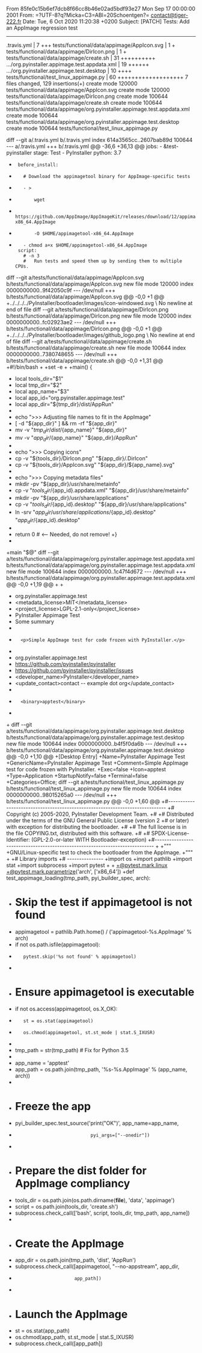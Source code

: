 From 85fe0c15b6ef7dcb8f66cc8b46e02ad5bdf93e27 Mon Sep 17 00:00:00 2001
From: =?UTF-8?q?Micka=C3=ABl=20Schoentgen?= <contact@tiger-222.fr>
Date: Tue, 6 Oct 2020 11:20:38 +0200
Subject: [PATCH] Tests: Add an AppImage regression test

---
 .travis.yml                                   |  7 +++
 tests/functional/data/appimage/AppIcon.svg    |  1 +
 tests/functional/data/appimage/DirIcon.png    |  1 +
 tests/functional/data/appimage/create.sh      | 31 ++++++++++
 .../org.pyinstaller.appimage.test.appdata.xml | 19 ++++++
 .../org.pyinstaller.appimage.test.desktop     | 10 ++++
 tests/functional/test_linux_appimage.py       | 60 +++++++++++++++++++
 7 files changed, 129 insertions(+)
 create mode 120000 tests/functional/data/appimage/AppIcon.svg
 create mode 120000 tests/functional/data/appimage/DirIcon.png
 create mode 100644 tests/functional/data/appimage/create.sh
 create mode 100644 tests/functional/data/appimage/org.pyinstaller.appimage.test.appdata.xml
 create mode 100644 tests/functional/data/appimage/org.pyinstaller.appimage.test.desktop
 create mode 100644 tests/functional/test_linux_appimage.py

diff --git a/.travis.yml b/.travis.yml
index 614a3565cc..2607bab89d 100644
--- a/.travis.yml
+++ b/.travis.yml
@@ -36,6 +36,13 @@ jobs:
     - &test-pyinstaller
       stage: Test - PyInstaller
       python: 3.7
+      before_install:
+        # Download the appimagetool binary for AppImage-specific tests
+        - >
+            wget
+            https://github.com/AppImage/AppImageKit/releases/download/12/appimagetool-x86_64.AppImage
+            -O $HOME/appimagetool-x86_64.AppImage
+        - chmod a+x $HOME/appimagetool-x86_64.AppImage
       script:
         # -n 3
         #   Run tests and speed them up by sending them to multiple CPUs.
diff --git a/tests/functional/data/appimage/AppIcon.svg b/tests/functional/data/appimage/AppIcon.svg
new file mode 120000
index 0000000000..9f42050c9f
--- /dev/null
+++ b/tests/functional/data/appimage/AppIcon.svg
@@ -0,0 +1 @@
+../../../../PyInstaller/bootloader/images/icon-windowed.svg
\ No newline at end of file
diff --git a/tests/functional/data/appimage/DirIcon.png b/tests/functional/data/appimage/DirIcon.png
new file mode 120000
index 0000000000..fc02923ae2
--- /dev/null
+++ b/tests/functional/data/appimage/DirIcon.png
@@ -0,0 +1 @@
+../../../../PyInstaller/bootloader/images/github_logo.png
\ No newline at end of file
diff --git a/tests/functional/data/appimage/create.sh b/tests/functional/data/appimage/create.sh
new file mode 100644
index 0000000000..7380748655
--- /dev/null
+++ b/tests/functional/data/appimage/create.sh
@@ -0,0 +1,31 @@
+#!/bin/bash
+
+set -e
+
+main() {
+    local tools_dir="$1"
+    local tmp_dir="$2"
+    local app_name="$3"
+    local app_id="org.pyinstaller.appimage.test"
+    local app_dir="${tmp_dir}/dist/AppRun"
+
+    echo ">>> Adjusting file names to fit in the AppImage"
+    [ -d "${app_dir}" ] && rm -rf "${app_dir}"
+    mv -v "${tmp_dir}/dist/${app_name}" "${app_dir}"
+    mv -v "${app_dir}/${app_name}" "${app_dir}/AppRun"
+
+    echo ">>> Copying icons"
+    cp -v "${tools_dir}/DirIcon.png" "${app_dir}/.DirIcon"
+    cp -v "${tools_dir}/AppIcon.svg" "${app_dir}/${app_name}.svg"
+
+    echo ">>> Copying metadata files"
+    mkdir -pv "${app_dir}/usr/share/metainfo"
+    cp -v "${tools_dir}/${app_id}.appdata.xml" "${app_dir}/usr/share/metainfo"
+    mkdir -pv "${app_dir}/usr/share/applications"
+    cp -v "${tools_dir}/${app_id}.desktop" "${app_dir}/usr/share/applications"
+    ln -srv "${app_dir}/usr/share/applications/${app_id}.desktop" "${app_dir}/${app_id}.desktop"
+
+    return 0  # <-- Needed, do not remove!
+}
+
+main "$@"
diff --git a/tests/functional/data/appimage/org.pyinstaller.appimage.test.appdata.xml b/tests/functional/data/appimage/org.pyinstaller.appimage.test.appdata.xml
new file mode 100644
index 0000000000..1c47f4d672
--- /dev/null
+++ b/tests/functional/data/appimage/org.pyinstaller.appimage.test.appdata.xml
@@ -0,0 +1,19 @@
+<?xml version="1.0" encoding="UTF-8"?>
+<component type="desktop-application">
+	<id>org.pyinstaller.appimage.test</id>
+	<metadata_license>MIT</metadata_license>
+	<project_license>LGPL-2.1-only</project_license>
+	<name>PyInstaller Appimage Test</name>
+	<summary>Some summary</summary>
+	<description>
+		<p>Simple AppImage test for code frozen with PyInstaller.</p>
+	</description>
+	<launchable type="desktop-id">org.pyinstaller.appimage.test</launchable>
+	<url type="homepage">https://github.com/pyinstaller/pyinstaller</url>
+	<url type="bugtracker">https://github.com/pyinstaller/pyinstaller/issues</url>
+	<developer_name>PyInstaller</developer_name>
+	<update_contact>contact -- example dot org</update_contact>
+	<provides>
+		<binary>apptest</binary>
+	</provides>
+</component>
diff --git a/tests/functional/data/appimage/org.pyinstaller.appimage.test.desktop b/tests/functional/data/appimage/org.pyinstaller.appimage.test.desktop
new file mode 100644
index 0000000000..b4f5f0da6b
--- /dev/null
+++ b/tests/functional/data/appimage/org.pyinstaller.appimage.test.desktop
@@ -0,0 +1,10 @@
+[Desktop Entry]
+Name=PyInstaller Appimage Test
+GenericName=PyInstaller Appimage Test
+Comment=Simple AppImage test for code frozen with PyInstaller.
+Exec=false
+Icon=apptest
+Type=Application
+StartupNotify=false
+Terminal=false
+Categories=Office;
diff --git a/tests/functional/test_linux_appimage.py b/tests/functional/test_linux_appimage.py
new file mode 100644
index 0000000000..98015265a0
--- /dev/null
+++ b/tests/functional/test_linux_appimage.py
@@ -0,0 +1,60 @@
+#-----------------------------------------------------------------------------
+# Copyright (c) 2005-2020, PyInstaller Development Team.
+#
+# Distributed under the terms of the GNU General Public License (version 2
+# or later) with exception for distributing the bootloader.
+#
+# The full license is in the file COPYING.txt, distributed with this software.
+#
+# SPDX-License-Identifier: (GPL-2.0-or-later WITH Bootloader-exception)
+#-----------------------------------------------------------------------------
+
+"""
+GNU/Linux-specific test to check the bootloader from the AppImage.
+"""
+
+# Library imports
+# ---------------
+import os
+import pathlib
+import stat
+import subprocess
+import pytest
+
+
+@pytest.mark.linux
+@pytest.mark.parametrize('arch', ['x86_64'])
+def test_appimage_loading(tmp_path, pyi_builder_spec, arch):
+    # Skip the test if appimagetool is not found
+    appimagetool = pathlib.Path.home() / ('appimagetool-%s.AppImage' % arch)
+    if not os.path.isfile(appimagetool):
+        pytest.skip('%s not found' % appimagetool)
+
+    # Ensure appimagetool is executable
+    if not os.access(appimagetool, os.X_OK):
+        st = os.stat(appimagetool)
+        os.chmod(appimagetool, st.st_mode | stat.S_IXUSR)
+
+    tmp_path = str(tmp_path)  # Fix for Python 3.5
+
+    app_name = 'apptest'
+    app_path = os.path.join(tmp_path, '%s-%s.AppImage' % (app_name, arch))
+
+    # Freeze the app
+    pyi_builder_spec.test_source('print("OK")', app_name=app_name,
+                                 pyi_args=["--onedir"])
+
+    # Prepare the dist folder for AppImage compliancy
+    tools_dir = os.path.join(os.path.dirname(__file__), 'data', 'appimage')
+    script = os.path.join(tools_dir, 'create.sh')
+    subprocess.check_call(['bash', script, tools_dir, tmp_path, app_name])
+
+    # Create the AppImage
+    app_dir = os.path.join(tmp_path, 'dist', 'AppRun')
+    subprocess.check_call([appimagetool, "--no-appstream", app_dir,
+                           app_path])
+
+    # Launch the AppImage
+    st = os.stat(app_path)
+    os.chmod(app_path, st.st_mode | stat.S_IXUSR)
+    subprocess.check_call([app_path])
